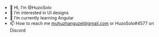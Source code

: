 - 👋 Hi, I’m @HuzoSolo
- 👀 I’m interested in UI designs
- 🌱 I’m currently learning Angular
- 📫 How to reach me muhuzhanguzel@gmail.com or HuzoSolo#4577 on Discord

<!---
HuzoSolo/HuzoSolo is a ✨ special ✨ repository because its `README.md` (this file) appears on your GitHub profile.
You can click the Preview link to take a look at your changes.
--->
